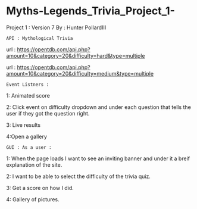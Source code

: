 # Myths-Legends_Trivia_Project_1-

Project 1 : Version 7
    By : Hunter PollardIII

    API : Mythological Trivia

url : https://opentdb.com/api.php?amount=10&category=20&difficulty=hard&type=multiple

url : https://opentdb.com/api.php?amount=10&category=20&difficulty=medium&type=multiple

    Event Listners :

1: Animated score

2: Click event on difficulty dropdown and under each question that tells the user if they got the question right.

3: Live results

4:Open a gallery

    GUI : As a user : 

1: When the page loads I want to see an inviting banner and under it a breif explanation of the site.

2: I want to be able to select the difficulty of the trivia quiz. 

3: Get a score on how I did.  

4: Gallery of pictures.